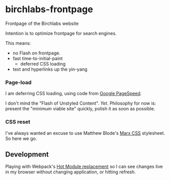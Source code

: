 # birchlabs-frontpage
Frontpage of the Birchlabs website

Intention is to optimize frontpage for search engines.

This means:
- no Flash on frontpage.
- fast time-to-initial-paint
  - deferred CSS loading
- text and hyperlinks up the yin-yang

### Page-load

I am deferring CSS loading, using code from [Google PageSpeed](https://developers.google.com/speed/docs/insights/OptimizeCSSDelivery#example).

I don't mind the "Flash of Unstyled Content". _Yet_. Philosophy for now is: present the "minimum viable site" quickly, polish it as soon as possible.

### CSS reset

I've always wanted an excuse to use Matthew Blode's [Marx CSS](https://github.com/mblode/marx) stylesheet. So here we go.

## Development

Playing with Webpack's [Hot Module replacement](https://webpack.github.io/docs/hot-module-replacement-with-webpack.html) so I can see changes live in my browser without changing application, or hitting refresh.